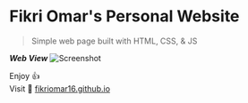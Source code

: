 # Fikri Omar's Personal Website

> Simple web page built with HTML, CSS, & JS

***Web View***
![Screenshot](https://i.imgur.com/aPn13gT.png)

Enjoy :+1:<br>
Visit :rocket: [fikriomar16.github.io](https://fikriomar16.github.io/)
